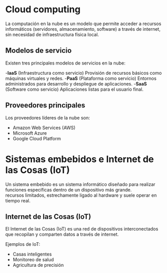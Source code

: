 # Cloud computing

La computación en la nube es un modelo que permite acceder a recursos informáticos (servidores, almacenamiento, software) a través de internet, sin necesidad de infraestructura física local.  

## Modelos de servicio
Existen tres principales modelos de servicios en la nube:

-**IaaS** (Infraestructura como servicio) Provisión de recursos básicos como máquinas virtuales y redes. 
-**PaaS** (Plataforma como servicio) Entornos administrados para desarrollo y despliegue de aplicaciones. 
-**SaaS** (Software como servicio)  Aplicaciones listas para el usuario final.  

## Proveedores principales
Los proveedores líderes de la nube son:
- Amazon Web Services (AWS)
- Microsoft Azure
- Google Cloud Platform 


# Sistemas embebidos e Internet de las Cosas (IoT)
Un sistema embebido es un sistema informático diseñado para realizar funciones específicas dentro de un dispositivo más grande.  
recursos limitados, estrechamente ligado al hardware y suele operar en tiempo real.  

## Internet de las Cosas (IoT)
El Internet de las Cosas (IoT) es una red de dispositivos interconectados que recopilan y comparten datos a través de internet.  

Ejemplos de IoT:
- Casas inteligentes  
- Monitoreo de salud  
- Agricultura de precisión  
